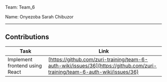 Team: Team_6

Name: Onyezoba Sarah Chibuzor

<hr />

## Contributions

| Task | Link |
|------|------|
| Implement frontend using React | [https://github.com/zuri-training/team-6-auth-wiki/issues/36](https://github.com/zuri-training/team-6-auth-wiki/issues/36) |

